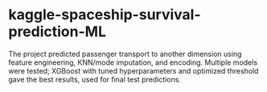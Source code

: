 # kaggle-spaceship-survival-prediction-ML
The project predicted passenger transport to another dimension using feature engineering, KNN/mode imputation, and encoding. Multiple models were tested; XGBoost with tuned hyperparameters and optimized threshold gave the best results, used for final test predictions.
